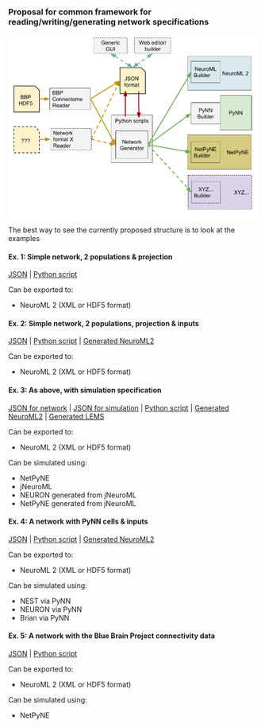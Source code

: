 ### Proposal for common framework for reading/writing/generating network specifications

![Architecture](images/NetworkShorthand.png)

The best way to see the currently proposed structure is to look at the examples

#### Ex. 1: Simple network, 2 populations & projection
[JSON](Example1_TestNetwork.json) | [Python script](Example1.py)

Can be exported to:
- NeuroML 2 (XML or HDF5 format)

#### Ex. 2: Simple network, 2 populations, projection & inputs
[JSON](Example2_TestNetwork.json) | [Python script](Example2.py) | [Generated NeuroML2](Example2_TestNetwork.net.nml)

Can be exported to:
- NeuroML 2 (XML or HDF5 format)

#### Ex. 3: As above, with simulation specification
[JSON for network](Example3_Network.json) | [JSON for simulation](SimExample3.json) | [Python script](Example3.py) | [Generated NeuroML2](Example3_Network.net.nml) | [Generated LEMS](LEMS_SimExample3.xml)

Can be exported to:
- NeuroML 2 (XML or HDF5 format)

Can be simulated using:
- NetPyNE
- jNeuroML
- NEURON generated from jNeuroML 
- NetPyNE generated from jNeuroML 


#### Ex. 4: A network with PyNN cells & inputs
[JSON](Example4_PyNN.json) | [Python script](Example4.py) | [Generated NeuroML2](Example4_PyNN.net.nml) 

Can be exported to:
- NeuroML 2 (XML or HDF5 format)

Can be simulated using:
- NEST via PyNN
- NEURON via PyNN
- Brian via PyNN


#### Ex. 5: A network with the Blue Brain Project connectivity data 
[JSON](BBP_5percent.json) | [Python script](Example5.py) 

Can be exported to:
- NeuroML 2 (XML or HDF5 format)

Can be simulated using:
- NetPyNE
